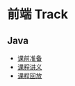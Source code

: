 # 前端 Track

## Java

- [课前准备](/frontend/java/Environment_Setup)
- [课程讲义](/frontend/java/Java_introduction)
- [课程回放](/)